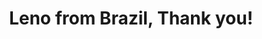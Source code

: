 ---
title: 'Leno from Brazil, Thank you!'
location: ''
tags: [all, 2012]
categories: [brazil-by-bicycle-2012]
---